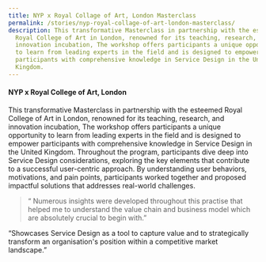 ```yaml
---
title: NYP x Royal Collage of Art, London Masterclass
permalink: /stories/nyp-royal-collage-of-art-london-masterclass/
description: This transformative Masterclass in partnership with the esteemed
  Royal College of Art in London, renowned for its teaching, research, and
  innovation incubation, The workshop offers participants a unique opportunity
  to learn from leading experts in the field and is designed to empower
  participants with comprehensive knowledge in Service Design in the United
  Kingdom.
---
```

#### **NYP x Royal College of Art, London** 

This transformative Masterclass in partnership with the esteemed Royal College of Art in London, renowned for its teaching, research, and innovation incubation, The workshop offers participants a unique opportunity to learn from leading experts in the field and is designed to empower participants with comprehensive knowledge in Service Design in the United Kingdom. Throughout the program, participants dive deep into Service Design considerations, exploring the key elements that contribute to a successful user-centric approach. By understanding user behaviors, motivations, and pain points, participants worked together and proposed impactful solutions that addresses real-world challenges.

> “ Numerous insights were developed throughout this practise that helped me to understand the value chain and business model which are absolutely crucial to begin with.”
>   
“Showcases Service Design as a tool to capture value and to strategically transform an organisation's position within a competitive market landscape.”